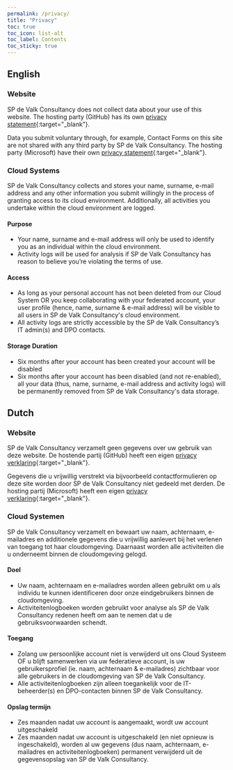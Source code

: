 ```yaml
---
permalink: /privacy/
title: "Privacy"
toc: true
toc_icon: list-alt
toc_label: Contents
toc_sticky: true
---
```

## English

### Website

SP de Valk Consultancy does not collect data about your use of this website. The hosting party (GitHub) has its own [privacy statement](https://docs.github.com/en/site-policy/privacy-policies/github-privacy-statement){:target="_blank"}.

Data you submit voluntary through, for example, Contact Forms on this site are not shared with any third party by SP de Valk Consultancy. The hosting party (Microsoft) have their own [privacy statement](https://privacy.microsoft.com/en-us/privacystatement){:target="_blank"}.

### Cloud Systems

SP de Valk Consultancy collects and stores your name, surname,  e-mail address and any other information you submit willingly in the process of granting access to its cloud environment. Additionally, all activities you undertake within the cloud environment are logged.

#### Purpose

* Your name, surname and e-mail address will only be used to identify you as an individual within the cloud environment.
* Activity logs will be used for analysis if SP de Valk Consultancy has reason to believe you’re violating the terms of use.

#### Access

* As long as your personal account has not been deleted from our Cloud System OR you keep collaborating with your federated account, your user profile (hence, name, surname & e-mail address) will be visible to all users in SP de Valk Consultancy's cloud environment.
* All activity logs are strictly accessible by the SP de Valk Consultancy’s IT admin(s) and DPO contacts.

#### Storage Duration

* Six months after your account has been created your account will be disabled
* Six months after your account has been disabled (and not re-enabled), all your data (thus, name, surname, e-mail address and activity logs) will be permanently removed from SP de Valk Consultancy's data storage.

## Dutch

### Website

SP de Valk Consultancy verzamelt geen gegevens over uw gebruik van deze website. De hostende partij (GitHub) heeft een eigen [privacy verklaring](https://docs.github.com/en/site-policy/privacy-policies/github-privacy-statement){:target="_blank"}.

Gegevens die u vrijwillig verstrekt via bijvoorbeeld contactformulieren op deze site worden door SP de Valk Consultancy niet gedeeld met derden. De hosting partij (Microsoft) heeft een eigen [privacy verklaring](https://privacy.microsoft.com/nl-nl/privacystatement){:target="_blank"}.

### Cloud Systemen

SP de Valk Consultancy verzamelt en bewaart uw naam, achternaam, e-mailadres en additionele gegevens die u vrijwillig aanlevert bij het verlenen van toegang tot haar cloudomgeving. Daarnaast worden alle activiteiten die u onderneemt binnen de cloudomgeving gelogd.

#### Doel

* Uw naam, achternaam en e-mailadres worden alleen gebruikt om u als individu te kunnen identificeren door onze eindgebruikers binnen de cloudomgeving.
* Activiteitenlogboeken worden gebruikt voor analyse als SP de Valk Consultancy redenen heeft om aan te nemen dat u de gebruiksvoorwaarden schendt.

#### Toegang

* Zolang uw persoonlijke account niet is verwijderd uit ons Cloud Systeem OF u blijft samenwerken via uw federatieve account, is uw gebruikersprofiel (ie. naam, achternaam & e-mailadres) zichtbaar voor alle gebruikers in de cloudomgeving van SP de Valk Consultancy.
* Alle activiteitenlogboeken zijn alleen toegankelijk voor de IT-beheerder(s) en DPO-contacten binnen SP de Valk Consultancy.

#### Opslag termijn

* Zes maanden nadat uw account is aangemaakt, wordt uw account uitgeschakeld
* Zes maanden nadat uw account is uitgeschakeld (en niet opnieuw is ingeschakeld), worden al uw gegevens (dus naam, achternaam, e-mailadres en activiteitenlogboeken) permanent verwijderd uit de gegevensopslag van SP de Valk Consultancy.
